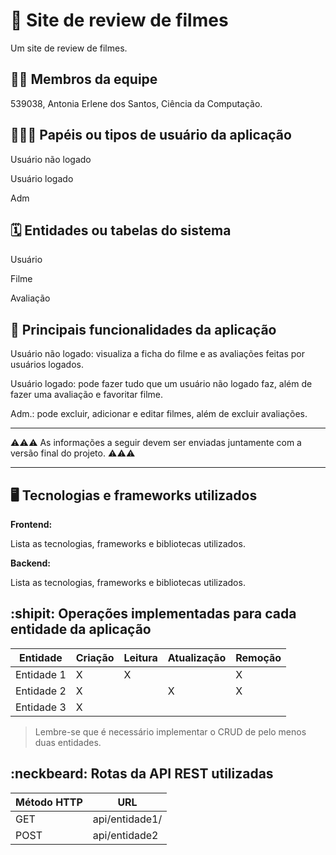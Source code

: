 # :checkered_flag: Site de review de filmes

Um site de review de filmes.

## :technologist: Membros da equipe

539038, Antonia Erlene dos Santos, Ciência da Computação.

## :people_holding_hands: Papéis ou tipos de usuário da aplicação
Usuário não logado

Usuário logado

Adm

## :spiral_calendar: Entidades ou tabelas do sistema

Usuário

Filme

Avaliação


## :triangular_flag_on_post:	 Principais funcionalidades da aplicação

Usuário não logado: visualiza a ficha do filme e as avaliações feitas por usuários logados.

Usuário logado: pode fazer tudo que um usuário não logado faz, além de fazer uma avaliação e favoritar filme.

Adm.: pode excluir, adicionar e editar filmes, além de excluir avaliações.

----

:warning::warning::warning: As informações a seguir devem ser enviadas juntamente com a versão final do projeto. :warning::warning::warning:


----

## :desktop_computer: Tecnologias e frameworks utilizados

**Frontend:**

Lista as tecnologias, frameworks e bibliotecas utilizados.

**Backend:**

Lista as tecnologias, frameworks e bibliotecas utilizados.


## :shipit: Operações implementadas para cada entidade da aplicação


| Entidade| Criação | Leitura | Atualização | Remoção |
| --- | --- | --- | --- | --- |
| Entidade 1 | X |  X  |  | X |
| Entidade 2 | X |    |  X | X |
| Entidade 3 | X |    |  |  |

> Lembre-se que é necessário implementar o CRUD de pelo menos duas entidades.

## :neckbeard: Rotas da API REST utilizadas

| Método HTTP | URL |
| --- | --- |
| GET | api/entidade1/|
| POST | api/entidade2 |
